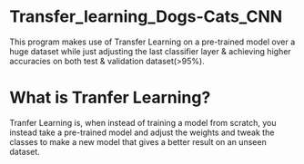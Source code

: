 # Transfer_learning_Dogs-Cats_CNN
This program makes use of Transfer Learning on a pre-trained model over a huge dataset while just adjusting the last classifier layer &amp; achieving higher accuracies on both test &amp; validation dataset(>95%).

# What is Tranfer Learning?
Tranfer Learning is, when instead of training a model from scratch, you instead take a pre-trained model and adjust the weights and tweak the classes to make a new model that gives a better result on an unseen dataset.
